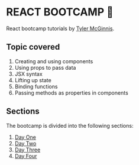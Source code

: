 # REACT BOOTCAMP :beginner:

React bootcamp tutorials by [Tyler McGinnis](https://github.com/tylermcginnis).  

## Topic covered

1. Creating and using components  
2. Using props to pass data  
3. JSX syntax  
4. Lifting up state  
5. Binding functions   
6. Passing methods as properties in components  

## Sections

The bootcamp is divided into the following sections:  
1. [Day One](https://github.com/khwilo/react-bootcamp/tree/bootcamp-d1)  
2. [Day Two](https://github.com/khwilo/react-bootcamp/tree/bootcamp-d2)  
3. [Day Three](https://github.com/khwilo/react-bootcamp/tree/bootcamp-d3)  
4. [Day Four]()  

